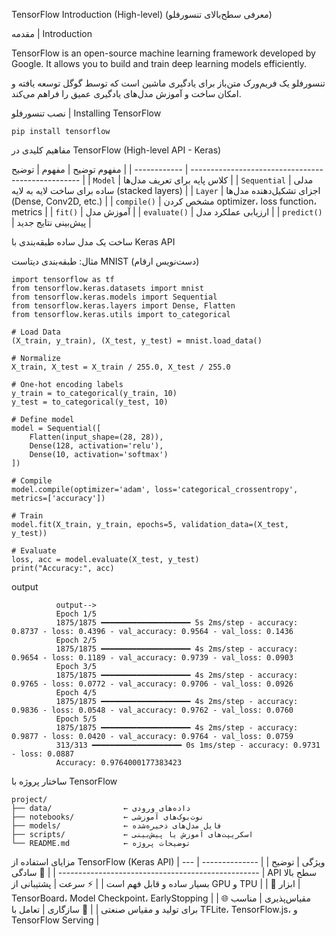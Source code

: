 TensorFlow Introduction (High-level)
(معرفی سطح‌بالای تنسورفلو)

 مقدمه | Introduction

  TensorFlow is an open-source machine learning framework developed by Google. It allows you to build and train deep learning models efficiently.
    
     
  تنسورفلو یک فریم‌ورک متن‌باز برای یادگیری ماشین است که توسط گوگل توسعه یافته و امکان ساخت و آموزش مدل‌های یادگیری عمیق را فراهم می‌کند.

 نصب تنسورفلو | Installing TensorFlow

    pip install tensorflow


 مفاهیم کلیدی در TensorFlow (High-level API - Keras)

مفهوم	توضیح
         | مفهوم        | توضیح                                              |
| ------------ | -------------------------------------------------- |
| `Model`      | کلاس پایه برای تعریف مدل‌ها                        |
| `Sequential` | مدلی ساده برای ساخت لایه‌ به لایه (stacked layers) |
| `Layer`      | اجزای تشکیل‌دهنده مدل‌ها (Dense, Conv2D, etc.)     |
| `compile()`  | مشخص کردن optimizer، loss function، metrics        |
| `fit()`      | آموزش مدل                                          |
| `evaluate()` | ارزیابی عملکرد مدل                                 |
| `predict()`  | پیش‌بینی نتایج جدید                                |

 ساخت یک مدل ساده طبقه‌بندی با Keras API

 
 مثال: طبقه‌بندی دیتاست MNIST (دست‌نویس ارقام)
    
    import tensorflow as tf
    from tensorflow.keras.datasets import mnist
    from tensorflow.keras.models import Sequential
    from tensorflow.keras.layers import Dense, Flatten
    from tensorflow.keras.utils import to_categorical
    
    # Load Data
    (X_train, y_train), (X_test, y_test) = mnist.load_data()
    
    # Normalize
    X_train, X_test = X_train / 255.0, X_test / 255.0
    
    # One-hot encoding labels
    y_train = to_categorical(y_train, 10)
    y_test = to_categorical(y_test, 10)
    
    # Define model
    model = Sequential([
        Flatten(input_shape=(28, 28)),
        Dense(128, activation='relu'),
        Dense(10, activation='softmax')
    ])
    
    # Compile
    model.compile(optimizer='adam', loss='categorical_crossentropy', metrics=['accuracy'])
    
    # Train
    model.fit(X_train, y_train, epochs=5, validation_data=(X_test, y_test))
    
    # Evaluate
    loss, acc = model.evaluate(X_test, y_test)
    print("Accuracy:", acc)

   output
   
              output-->
              Epoch 1/5
              1875/1875 ━━━━━━━━━━━━━━━━━━━━ 5s 2ms/step - accuracy: 0.8737 - loss: 0.4396 - val_accuracy: 0.9564 - val_loss: 0.1436
              Epoch 2/5
              1875/1875 ━━━━━━━━━━━━━━━━━━━━ 4s 2ms/step - accuracy: 0.9654 - loss: 0.1189 - val_accuracy: 0.9739 - val_loss: 0.0903
              Epoch 3/5
              1875/1875 ━━━━━━━━━━━━━━━━━━━━ 4s 2ms/step - accuracy: 0.9765 - loss: 0.0772 - val_accuracy: 0.9706 - val_loss: 0.0926
              Epoch 4/5
              1875/1875 ━━━━━━━━━━━━━━━━━━━━ 4s 2ms/step - accuracy: 0.9836 - loss: 0.0548 - val_accuracy: 0.9762 - val_loss: 0.0760
              Epoch 5/5
              1875/1875 ━━━━━━━━━━━━━━━━━━━━ 4s 2ms/step - accuracy: 0.9877 - loss: 0.0420 - val_accuracy: 0.9764 - val_loss: 0.0759
              313/313 ━━━━━━━━━━━━━━━━━━━━ 0s 1ms/step - accuracy: 0.9731 - loss: 0.0887 
              Accuracy: 0.9764000177383423

 ساختار پروژه با TensorFlow

    
    project/
    ├── data/                ← داده‌های ورودی
    ├── notebooks/           ← نوت‌بوک‌های آموزشی
    ├── models/              ← فایل مدل‌های ذخیره‌شده
    ├── scripts/             ← اسکریپت‌های آموزش یا پیش‌بینی
    └── README.md            ← توضیحات پروژه

 مزایای استفاده از TensorFlow (Keras API)
| ویژگی          | توضیح                                                 |
| -------------- | ----------------------------------------------------- |
| 👶 سادگی       | API سطح بالا بسیار ساده و قابل فهم است                |
| ⚡ سرعت         | پشتیبانی از GPU و TPU                                 |
| 🧪 ابزار       | TensorBoard، Model Checkpoint، EarlyStopping          |
| 🌐 مقیاس‌پذیری | مناسب برای تولید و مقیاس صنعتی                        |
| 🔄 سازگاری     | تعامل با TFLite، TensorFlow\.js، و TensorFlow Serving |
